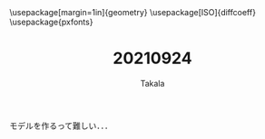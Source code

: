 ﻿---
title: 20210924
yesterday: 20210923
tomorrow: 20210925
days: 637
author: Takala
header-includes:
  - \usepackage[margin=1in]{geometry}
  - \usepackage[ISO]{diffcoeff}
  - \usepackage{pxfonts}
---




モデルを作るって難しい．．．



